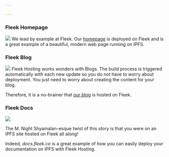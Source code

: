 ```yaml
---

---
```

### Fleek Homepage

![](https://fleekblog-team-bucket.storage.fleek.co/docs/examples/fleek-homepage.png)
We lead by example at Fleek. Our [homepage](https://fleek.co) is deployed on Fleek and is a great example of a beautiful, modern web page running on IPFS.

### Fleek Blog

![](https://fleekblog-team-bucket.storage.fleek.co/docs/examples/fleek-blog.png)
Fleek Hosting works wonders with Blogs. The build process is triggered automatically with each new update so you do not have to worry about deployment. You just need to worry about creating the content for your blog.

Therefore, it is a no-brainer that [our blog](https://docs.fleek.co) is hosted on Fleek.

### Fleek Docs

![](https://fleekblog-team-bucket.storage.fleek.co/docs/examples/shyamalan.jpg)

The M. Night Shyamalan-esque twist of this story is that you were on an IPFS site hosted on Fleek all along!

Indeed, _docs.fleek.co_ is a great example of how you can easily deploy your documentation on IPFS with Fleek Hosting.